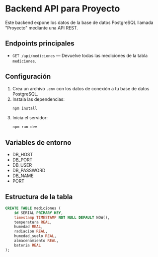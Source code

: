 # Backend API para Proyecto

Este backend expone los datos de la base de datos PostgreSQL llamada "Proyecto" mediante una API REST.

## Endpoints principales
- `GET /api/mediciones` — Devuelve todas las mediciones de la tabla `mediciones`.

## Configuración
1. Crea un archivo `.env` con los datos de conexión a tu base de datos PostgreSQL.
2. Instala las dependencias:
   ```bash
   npm install
   ```
3. Inicia el servidor:
   ```bash
   npm run dev
   ```

## Variables de entorno
- DB_HOST
- DB_PORT
- DB_USER
- DB_PASSWORD
- DB_NAME
- PORT

## Estructura de la tabla
```sql
CREATE TABLE mediciones (
    id SERIAL PRIMARY KEY,
    timestamp TIMESTAMP NOT NULL DEFAULT NOW(),
    temperatura REAL,
    humedad REAL,
    radiacion REAL,
    humedad_suelo REAL,
    almacenamiento REAL,
    bateria REAL
);
```
